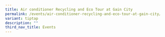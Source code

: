 ```yaml
---
title: Air conditioner Recycling and Eco Tour at Gain City
permalink: /events/air-conditioner-recycling-and-eco-tour-at-gain-city/
variant: tiptap
description: ""
third_nav_title: Events
---
```

